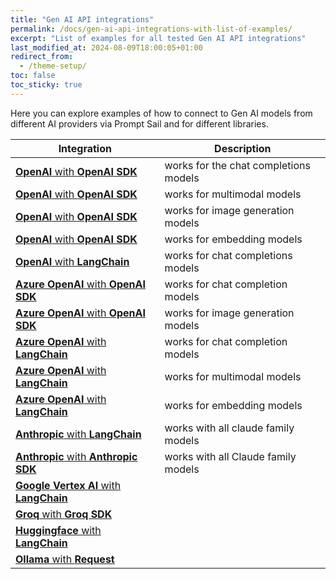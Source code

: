 ```yaml
---
title: "Gen AI API integrations"
permalink: /docs/gen-ai-api-integrations-with-list-of-examples/
excerpt: "List of examples for all tested Gen AI API integrations"
last_modified_at: 2024-08-09T18:00:05+01:00
redirect_from:
  - /theme-setup/
toc: false
toc_sticky: true
---
```

Here you can explore examples of how to connect to Gen AI models from different AI providers via Prompt Sail and for different libraries.

| Integration | Description |
| ----------- | ----------- |
| [**OpenAI** with **OpenAI SDK**](https://github.com/PromptSail/prompt_sail/blob/dev/examples/openai_sdk_openai.ipynb) | works for the chat completions models |
| [**OpenAI** with **OpenAI SDK**](https://github.com/PromptSail/prompt_sail/blob/dev/examples/openai_sdk_oai_multimodal.ipynb) | works for multimodal models |
| [**OpenAI** with **OpenAI SDK**](https://github.com/PromptSail/prompt_sail/blob/dev/examples/openai_sdk_oai_images.ipynb) | works for image generation models |
| [**OpenAI** with **OpenAI SDK**](https://github.com/PromptSail/prompt_sail/blob/dev/examples/openai_sdk_oai_embeddings.ipynb) | works for embedding models |
| [**OpenAI** with **LangChain**](https://github.com/PromptSail/prompt_sail/blob/dev/examples/langchain_openai.ipynb) | works for chat completions models |
| [**Azure OpenAI** with **OpenAI SDK**](https://github.com/PromptSail/prompt_sail/blob/dev/examples/openai_sdk_azure_openai.ipynb) | works for chat completion models |
| [**Azure OpenAI** with **OpenAI SDK**](https://github.com/PromptSail/prompt_sail/blob/dev/examples/openai_sdk_azure_dalle.ipynb) | works for image generation models |
| [**Azure OpenAI** with **LangChain**](https://github.com/PromptSail/prompt_sail/blob/dev/examples/langchain_azure_openai.ipynb) | works for chat completion models |
| [**Azure OpenAI** with **LangChain**](https://github.com/PromptSail/prompt_sail/blob/dev/examples/langchain_azure_multimodal.ipynb) | works for multimodal models |
| [**Azure OpenAI** with **LangChain**](https://github.com/PromptSail/prompt_sail/blob/dev/examples/langchain_azure_oai_embeddings.ipynb) | works for embedding models |
| [**Anthropic** with **LangChain**](https://github.com/PromptSail/prompt_sail/blob/dev/examples/langchain_anthropic.ipynb) | works with all claude family models |
| [**Anthropic** with **Anthropic SDK**](https://github.com/PromptSail/prompt_sail/blob/dev/examples/anthropic_sdk_claude.ipynb) | works with all Claude family models |
| [**Google Vertex AI** with **LangChain**](https://github.com/PromptSail/prompt_sail/blob/dev/examples/langchain_google_vertexai.ipynb) |  |
| [**Groq** with **Groq SDK**](https://github.com/PromptSail/prompt_sail/blob/dev/examples/groq_sdk_groq.ipynb) |  |
| [**Huggingface** with **LangChain**](https://github.com/PromptSail/prompt_sail/blob/dev/examples/langchain_huggingface_endpoints.ipynb) |  |
| [**Ollama** with **Request**](https://github.com/PromptSail/prompt_sail/blob/dev/examples/request_ollama.ipynb) |  |












